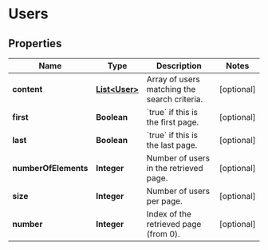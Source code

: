 
# Users

## Properties
Name | Type | Description | Notes
------------ | ------------- | ------------- | -------------
**content** | [**List&lt;User&gt;**](User.md) | Array of users matching the search criteria. |  [optional]
**first** | **Boolean** | &#x60;true&#x60; if this is the first page.  |  [optional]
**last** | **Boolean** | &#x60;true&#x60; if this is the last page.  |  [optional]
**numberOfElements** | **Integer** | Number of users in the retrieved page. |  [optional]
**size** | **Integer** | Number of users per page. |  [optional]
**number** | **Integer** | Index of the retrieved page (from 0). |  [optional]



